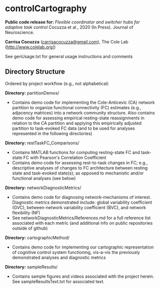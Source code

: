 # controlCartography

**Public code release for:** *Flexible coordinator and switcher hubs for adaptive task control* Cocuzza et al., 2020 (In Press). Journal of Neuroscience.

**Carrisa Cocuzza** (carrisacocuzza@gmail.com), The Cole Lab (http://www.colelab.org/)

See genUsage.txt for general usage instructions and comments

## Directory Structure
Ordered by project workflow (e.g., not alphabetical)

**Directory:** partitionDemos/

- Contains demo code for implementing the Cole-Anticevic (CA) network partition to organize functional connectivity (FC) estimates (e.g., adjacency matrices) into a network community structure. Also contains demo code for assessing empirical resting-state reassignments in relation to the CA partition and applying this empirically adjusted partition to task-evoked FC data (and to be used for analyses represented in the following directories) 

**Directory:** restTaskFC_Comparisons/

- Contains MATLAB functions for computing resting-state FC and task-state FC with Pearson's Correlation Coefficient 
- Contains demo code for assessing rest-to-task changes in FC; e.g., descriptive analyses of changes to FC architecture between resting state and task-evoked state(s); as opposed to mechanistic and/or functional analyses (see below) 

**Directory:** networkDiagnosticMetrics/

- Contains demo code for diagnosing network-mechanisms of interest. Diagnostic metrics demonstrated include: global variability coefficient (GVC), between-network variability coefficient (BVC), and network flexibility (NF) 
- See networkDiagnosticMetrics/References.md for a full reference list associated with each metric (and additional info on public repositories outside of github) 

**Directory:** cartographicMethod/

- Contains demo code for implementing our cartographic representation of cognitive control system functioning, vis-a-vis the previously demonstrated analyses and diagnostic metrics 

**Directory:** sampleResults/

- Contains sample figures and videos associated with the project herein. See sampleResultsText.txt for associated text. 

